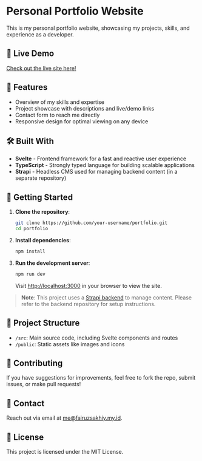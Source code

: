 # Personal Portfolio Website

This is my personal portfolio website, showcasing my projects, skills, and experience as a developer.

## 🔗 Live Demo
[Check out the live site here!](https://fairuzsakhiy.my.id)

## 📜 Features
- Overview of my skills and expertise
- Project showcase with descriptions and live/demo links
- Contact form to reach me directly
- Responsive design for optimal viewing on any device

## 🛠️ Built With
- **Svelte** - Frontend framework for a fast and reactive user experience
- **TypeScript** - Strongly typed language for building scalable applications
- **Strapi** - Headless CMS used for managing backend content (in a separate repository)

## 🚀 Getting Started

1. **Clone the repository**:
    ```bash
    git clone https://github.com/your-username/portfolio.git
    cd portfolio
    ```

2. **Install dependencies**:
    ```bash
    npm install
    ```

3. **Run the development server**:
    ```bash
    npm run dev
    ```
   Visit [http://localhost:3000](http://localhost:3000) in your browser to view the site.

> **Note**: This project uses a [Strapi backend](https://github.com/fsakhiy/ruzz-cms) to manage content. Please refer to the backend repository for setup instructions.

## 📂 Project Structure
- `/src`: Main source code, including Svelte components and routes
- `/public`: Static assets like images and icons

## 🤝 Contributing
If you have suggestions for improvements, feel free to fork the repo, submit issues, or make pull requests!

## 📧 Contact
Reach out via email at [me@fairuzsakhiy.my.id](mailto:me@fairuzsakhiy.my.id).

## 📝 License
This project is licensed under the MIT License.
